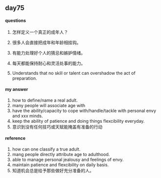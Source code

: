 ## day75

#### questions

1.    怎样定义一个真正的成年人？

2.    很多人会直接把成年和年龄相挂钩。

3.    有能力处理好个人的猜忌和嫉妒情绪。

4.    每天都能保持耐心和灵活处事的能力。

5.    Understands that no skill or talent can overshadow the act of preparation.


#### my answer

1. how to define/name a real adult.
2. many people will associate age with
3. have the ability/capacity to cope with/handle/tackle with personal envy and xxx minds.
4. keep the ability of patience and doing things flexcibility everyday.
5. 意识到没有任何技巧或天赋能掩盖有准备的行动


#### reference

1. how can one classify a true adult.
2. mang people directly attribute age to adulthood.
3. able to manage personal jealousy and feelings of envy.
4. maintain patience and flexcibility on daily basis.
5. 知道机会总是给予那些做好充分准备的人。
